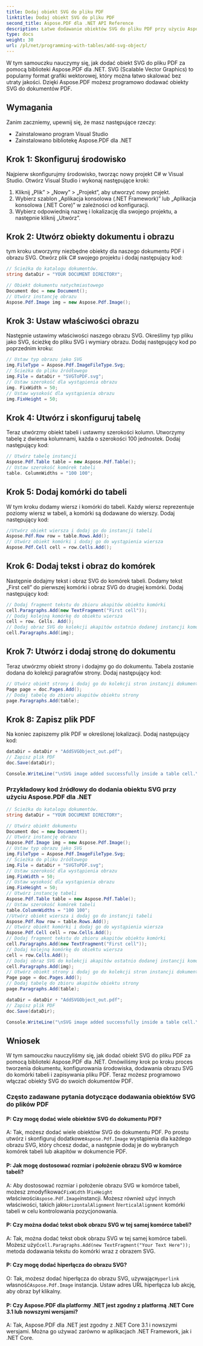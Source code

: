 ```yaml
---
title: Dodaj obiekt SVG do pliku PDF
linktitle: Dodaj obiekt SVG do pliku PDF
second_title: Aspose.PDF dla .NET API Reference
description: Łatwe dodawanie obiektów SVG do pliku PDF przy użyciu Aspose.PDF dla platformy .NET.
type: docs
weight: 30
url: /pl/net/programming-with-tables/add-svg-object/
---
```

W tym samouczku nauczymy się, jak dodać obiekt SVG do pliku PDF za pomocą biblioteki Aspose.PDF dla .NET. SVG (Scalable Vector Graphics) to popularny format grafiki wektorowej, który można łatwo skalować bez utraty jakości. Dzięki Aspose.PDF możesz programowo dodawać obiekty SVG do dokumentów PDF.

## Wymagania

Zanim zaczniemy, upewnij się, że masz następujące rzeczy:

- Zainstalowano program Visual Studio
- Zainstalowano bibliotekę Aspose.PDF dla .NET

## Krok 1: Skonfiguruj środowisko

Najpierw skonfigurujmy środowisko, tworząc nowy projekt C# w Visual Studio. Otwórz Visual Studio i wykonaj następujące kroki:

1. Kliknij „Plik” > „Nowy” > „Projekt”, aby utworzyć nowy projekt.
2. Wybierz szablon „Aplikacja konsolowa (.NET Framework)” lub „Aplikacja konsolowa (.NET Core)” w zależności od konfiguracji.
3. Wybierz odpowiednią nazwę i lokalizację dla swojego projektu, a następnie kliknij „Utwórz”.

## Krok 2: Utwórz obiekty dokumentu i obrazu

tym kroku utworzymy niezbędne obiekty dla naszego dokumentu PDF i obrazu SVG. Otwórz plik C# swojego projektu i dodaj następujący kod:

```csharp
// Ścieżka do katalogu dokumentów.
string dataDir = "YOUR DOCUMENT DIRECTORY";

// Obiekt dokumentu natychmiastowego
Document doc = new Document();
// Utwórz instancję obrazu
Aspose.Pdf.Image img = new Aspose.Pdf.Image();
```

## Krok 3: Ustaw właściwości obrazu

Następnie ustawimy właściwości naszego obrazu SVG. Określimy typ pliku jako SVG, ścieżkę do pliku SVG i wymiary obrazu. Dodaj następujący kod po poprzednim kroku:

```csharp
// Ustaw typ obrazu jako SVG
img.FileType = Aspose.Pdf.ImageFileType.Svg;
// Ścieżka do pliku źródłowego
img.File = dataDir + "SVGToPDF.svg";
// Ustaw szerokość dla wystąpienia obrazu
img. FixWidth = 50;
// Ustaw wysokość dla wystąpienia obrazu
img.FixHeight = 50;
```

## Krok 4: Utwórz i skonfiguruj tabelę

Teraz utwórzmy obiekt tabeli i ustawmy szerokości kolumn. Utworzymy tabelę z dwiema kolumnami, każda o szerokości 100 jednostek. Dodaj następujący kod:

```csharp
// Utwórz tabelę instancji
Aspose.Pdf.Table table = new Aspose.Pdf.Table();
// Ustaw szerokość komórek tabeli
table. ColumnWidths = "100 100";
```

## Krok 5: Dodaj komórki do tabeli

W tym kroku dodamy wiersz i komórki do tabeli. Każdy wiersz reprezentuje poziomy wiersz w tabeli, a komórki są dodawane do wierszy. Dodaj następujący kod:

```csharp
//Utwórz obiekt wiersza i dodaj go do instancji tabeli
Aspose.Pdf.Row row = table.Rows.Add();
// Utwórz obiekt komórki i dodaj go do wystąpienia wiersza
Aspose.Pdf.Cell cell = row.Cells.Add();
```

## Krok 6: Dodaj tekst i obraz do komórek

Następnie dodajmy tekst i obraz SVG do komórek tabeli. Dodamy tekst „First cell” do pierwszej komórki i obraz SVG do drugiej komórki. Dodaj następujący kod:

```csharp
// Dodaj fragment tekstu do zbioru akapitów obiektu komórki
cell.Paragraphs.Add(new TextFragment("First cell"));
// Dodaj kolejną komórkę do obiektu wiersza
cell = row. Cells. Add();
// Dodaj obraz SVG do kolekcji akapitów ostatnio dodanej instancji komórki
cell.Paragraphs.Add(img);
```

## Krok 7: Utwórz i dodaj stronę do dokumentu

Teraz utwórzmy obiekt strony i dodajmy go do dokumentu. Tabela zostanie dodana do kolekcji paragrafów strony. Dodaj następujący kod:

```csharp
// Utwórz obiekt strony i dodaj go do kolekcji stron instancji dokumentu
Page page = doc.Pages.Add();
// Dodaj tabelę do zbioru akapitów obiektu strony
page.Paragraphs.Add(table);
```

## Krok 8: Zapisz plik PDF

Na koniec zapiszemy plik PDF w określonej lokalizacji. Dodaj następujący kod:

```csharp
dataDir = dataDir + "AddSVGObject_out.pdf";
// Zapisz plik PDF
doc.Save(dataDir);

Console.WriteLine("\nSVG image added successfully inside a table cell.\nFile saved at " + dataDir);
```

### Przykładowy kod źródłowy do dodania obiektu SVG przy użyciu Aspose.PDF dla .NET

```csharp
// Ścieżka do katalogu dokumentów.
string dataDir = "YOUR DOCUMENT DIRECTORY";

// Utwórz obiekt dokumentu
Document doc = new Document();
// Utwórz instancję obrazu
Aspose.Pdf.Image img = new Aspose.Pdf.Image();
// Ustaw typ obrazu jako SVG
img.FileType = Aspose.Pdf.ImageFileType.Svg;
// Ścieżka do pliku źródłowego
img.File = dataDir + "SVGToPDF.svg";
// Ustaw szerokość dla wystąpienia obrazu
img.FixWidth = 50;
// Ustaw wysokość dla wystąpienia obrazu
img.FixHeight = 50;
// Utwórz instancję tabeli
Aspose.Pdf.Table table = new Aspose.Pdf.Table();
// Ustaw szerokość komórek tabeli
table.ColumnWidths = "100 100";
//Utwórz obiekt wiersza i dodaj go do instancji tabeli
Aspose.Pdf.Row row = table.Rows.Add();
// Utwórz obiekt komórki i dodaj go do wystąpienia wiersza
Aspose.Pdf.Cell cell = row.Cells.Add();
// Dodaj fragment tekstu do zbioru akapitów obiektu komórki
cell.Paragraphs.Add(new TextFragment("First cell"));
// Dodaj kolejną komórkę do obiektu wiersza
cell = row.Cells.Add();
// Dodaj obraz SVG do kolekcji akapitów ostatnio dodanej instancji komórki
cell.Paragraphs.Add(img);
// Utwórz obiekt strony i dodaj go do kolekcji stron instancji dokumentu
Page page = doc.Pages.Add();
// Dodaj tabelę do zbioru akapitów obiektu strony
page.Paragraphs.Add(table);

dataDir = dataDir + "AddSVGObject_out.pdf";
// Zapisz plik PDF
doc.Save(dataDir);

Console.WriteLine("\nSVG image added successfully inside a table cell.\nFile saved at " + dataDir);            
```

## Wniosek

W tym samouczku nauczyliśmy się, jak dodać obiekt SVG do pliku PDF za pomocą biblioteki Aspose.PDF dla .NET. Omówiliśmy krok po kroku proces tworzenia dokumentu, konfigurowania środowiska, dodawania obrazu SVG do komórki tabeli i zapisywania pliku PDF. Teraz możesz programowo włączać obiekty SVG do swoich dokumentów PDF.

### Często zadawane pytania dotyczące dodawania obiektów SVG do plików PDF

#### P: Czy mogę dodać wiele obiektów SVG do dokumentu PDF?

 A: Tak, możesz dodać wiele obiektów SVG do dokumentu PDF. Po prostu utwórz i skonfiguruj dodatkowe`Aspose.Pdf.Image` wystąpienia dla każdego obrazu SVG, który chcesz dodać, a następnie dodaj je do wybranych komórek tabeli lub akapitów w dokumencie PDF.

#### P: Jak mogę dostosować rozmiar i położenie obrazu SVG w komórce tabeli?

 A: Aby dostosować rozmiar i położenie obrazu SVG w komórce tabeli, możesz zmodyfikować`FixWidth` I`FixHeight` właściwości`Aspose.Pdf.Image`instancji. Możesz również użyć innych właściwości, takich jak`HorizontalAlignment` I`VerticalAlignment` komórki tabeli w celu kontrolowania pozycjonowania.

#### P: Czy można dodać tekst obok obrazu SVG w tej samej komórce tabeli?

 A: Tak, można dodać tekst obok obrazu SVG w tej samej komórce tabeli. Możesz użyć`cell.Paragraphs.Add(new TextFragment("Your Text Here"));` metoda dodawania tekstu do komórki wraz z obrazem SVG.

#### P: Czy mogę dodać hiperłącza do obrazu SVG?

 O: Tak, możesz dodać hiperłącza do obrazu SVG, używając`Hyperlink` własność`Aspose.Pdf.Image` instancja. Ustaw adres URL hiperłącza lub akcję, aby obraz był klikalny.

#### P: Czy Aspose.PDF dla platformy .NET jest zgodny z platformą .NET Core 3.1 lub nowszymi wersjami?

A: Tak, Aspose.PDF dla .NET jest zgodny z .NET Core 3.1 i nowszymi wersjami. Można go używać zarówno w aplikacjach .NET Framework, jak i .NET Core.